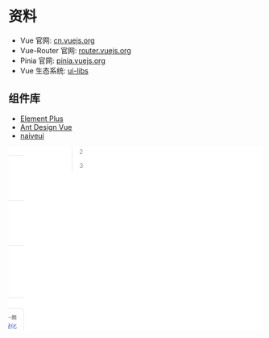 # 资料

- Vue 官网: [cn.vuejs.org](https://cn.vuejs.org/)
- Vue-Router 官网: [router.vuejs.org](https://router.vuejs.org/zh/)
- Pinia 官网: [pinia.vuejs.org](https://pinia.vuejs.org/zh/)
- Vue 生态系统: [ui-libs](https://github.com/ddahan/ui-libs)

## 组件库

- [Element Plus](https://element-plus.org/#/zh-CN)
- [Ant Design Vue](https://2x.antdv.com/docs/vue/introduce-cn/)
- [naiveui](https://www.naiveui.com/zh-CN/os-theme)

![alt text](assets/image.png)
